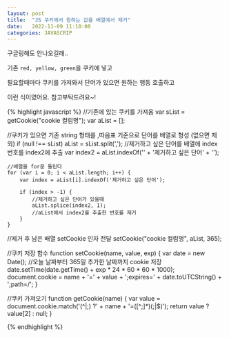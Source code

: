 ```yaml
---
layout: post
title:  "JS 쿠키에서 원하는 값을 배열에서 제거"
date:   2022-11-09 11:10:00
categories: JAVASCRIP
---
```






구글링해도 안나오길래..

기존 `red, yellow, green`을 쿠키에 넣고

필요할때마다 쿠키를 가져와서 단어가 있으면 원하는 행동 호출하고

이런 식이였어요. 참고부탁드려요~!


{% highlight javascript %}
//기존에 있는 쿠키를 가져옴
var sList = getCookie("cookie 컬럼명");
var aList = [];

//쿠키가 있으면 기존 string 형태를 ,따옴표 기준으로 단어를 배열로 형성 (없으면 제외)
  if (null !== sList) aList = sList.split(',');
    //제거하고 싶은 단어를 배열에 index 번호를 index2에 추출
    var index2 = aList.indexOf('' + '제거하고 싶은 단어' + '');
    
    //배열을 for문 돌린다
    for (var i = 0; i < aList.length; i++) {
        var index = aList[i].indexOf('제거하고 싶은 단어');
        
        if (index > -1) {
            //제거하고 싶은 단어가 있을때
            aList.splice(index2, 1);
            //aList에서 index2를 추출한 번호를 제거
        }
    }
//제거 후 남은 배열 setCookie 인자 전달
setCookie("cookie 컬럼명", aList, 365);


//쿠키 저장 함수
function setCookie(name, value, exp) {
    var date = new Date();
    //오늘 날짜부터 365일 추가한 날짜까지 cookie 저장
    date.setTime(date.getTime() + exp * 24 * 60 * 60 * 1000);
    document.cookie = name + '=' + value + ';expires=' + date.toUTCString() + ';path=/';
}

//쿠키 가져오기
function getCookie(name) {
    var value = document.cookie.match('(^|;) ?' + name + '=([^;]*)(;|$)');
    return value ? value[2] : null;
}


{% endhighlight %}
